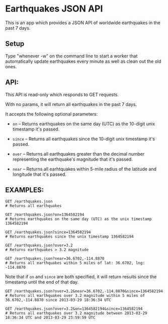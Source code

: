 # Earthquakes JSON API

This is an app which provides a JSON API of worldwide earthquakes in the past 7 days.

## Setup

Type "whenever -w" on the command line to start a worker that automatically update earthquakes every minute as well as clean out the old ones.

## API:

This API is read-only which responds to GET requests.

With no params, it will return all earthquakes in the past 7 days.


It accepts the following optional parameters:

- `on` &ndash; Returns earthquakes on the same day (UTC) as the 10-digit unix timestamp it's passed.

- `since` &ndash; Returns all earthquakes since the 10-digit unix timestamp it's passed.

- `over` &ndash; Returns all earthquakes greater than the decimal number representing the earthquake's magnitude that it's passed.

- `near` &ndash; Returns all earhtquakes within 5-mile radius of the latitude and longitude that it's passed.

## EXAMPLES:

    GET /earthquakes.json
    # Returns all earthquakes

    GET /earthquakes.json?on=1364582194
    # Returns earthquakes on the same day (UTC) as the unix timestamp 1364582194

    GET /earthquakes.json?since=1364582194
    # Returns earthquakes since the unix timestamp 1364582194

    GET /earthquakes.json?over=3.2
    # Returns earthquakes > 3.2 magnitude

    GET /earthquakes.json?near=36.6702,-114.8870
    # Returns all earthquakes within 5 miles of lat: 36.6702, lng: -114.8870

Note that if `on` and `since` are both specified, it will return results since the timestamp until the end of that day.

    GET /earthquakes.json?over=3.2&near=36.6702,-114.8870&since=1364582194
    # Returns all earthquakes over 3.2 magnitude within 5 miles of 36.6702,-114.8870 since 2013-03-29 18:36:34 UTC

    GET /earthquakes.json?over=3.2&on=1364582194&since=1364582194
    # Returns all earthquakes over 3.2 magnitude between 2013-03-29 18:36:34 UTC and 2013-03-29 23:59:59 UTC
